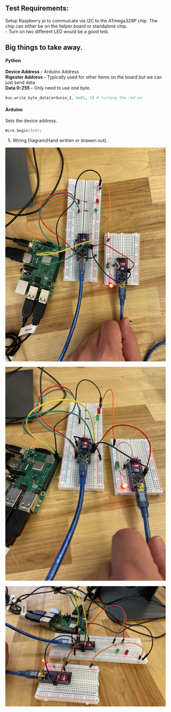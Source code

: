 ## Test Requirements:
Setup Raspberry pi to commuicate via I2C to the ATmega328P chip. The chip can either be on the helper board or standalone chip.  
    - Turn on two different LED would be a good test.  
    

## Big things to take away.

#### Python
**Device Address -** Arduino Address  
**Rigester Address -** Typically used for other items on the board but we can just send data  
**Data 0-255 -** Only need to use one byte.  
```python
bus.write_byte_data(ardunio_1, 0x01, 1) # turning the red on
```

#### Arduino
Sets the device address.
```C++
Wire.begin(0x9);
```

5. Wiring Diagram(Hand written or drawen out).

![Wiring Breadboard](images/1.jpg)

![Wiring Breadboard](images/2.jpg)

![Wiring Breadboard](images/3.jpg)
